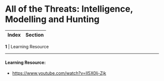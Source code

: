 # All of the Threats: Intelligence, Modelling and Hunting 
Index | Section
--- | ---

**1** | Learning Resource

___


#### Learning Resource: 

* https://www.youtube.com/watch?v=II5X0lj-Zjk